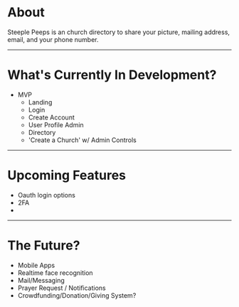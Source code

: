 # About

Steeple Peeps is an church directory to share your picture, mailing address, email, and your phone number.

---

# What's Currently In Development?

- MVP
  - Landing
  - Login
  - Create Account
  - User Profile Admin
  - Directory
  - 'Create a Church' w/ Admin Controls

---
# Upcoming Features

- Oauth login options
- 2FA
- 

---

# The Future?

- Mobile Apps
- Realtime face recognition
- Mail/Messaging
- Prayer Request / Notifications
- Crowdfunding/Donation/Giving System?

